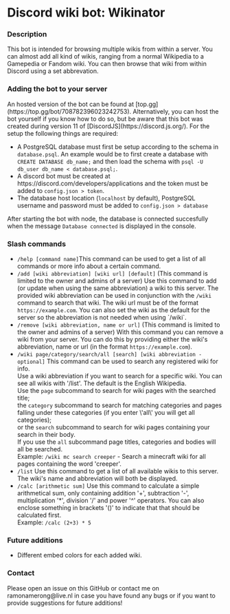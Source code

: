 # Discord wiki bot: Wikinator

<h3>Description</h3>
<p>
  This bot is intended for browsing multiple wikis from within a server.
  You can almost add all kind of wikis, ranging from a normal Wikipedia to a Gamepedia or Fandom wiki.
  You can then browse that wiki from within Discord using a set abbrevation.
</p>

<h3>Adding the bot to your server</h3>
<p>
  An hosted version of the bot can be found at [top.gg](https://top.gg/bot/708782396023242753). Alternatively, you can host the bot yourself if you know how to do so, but be aware that this bot was created during version 11 of [DiscordJS](https://discord.js.org/). For the setup the following things are required:
  <ul>
    <li>A PostgreSQL database must first be setup according to the schema in <code>database.psql</code>. An example would be to first create a database with <code>CREATE DATABASE db_name;</code> and then load the schema with <code>psql -U db_user db_name < database.psql;</code>.</li>
    <li>A discord bot must be created at https://discord.com/developers/applications and the token must be added to <code>config.json > token</code>.</li>
    <li>The database host location (<code>localhost</code> by default), PostgreSQL username and password must be added to <code>config.json > database</code></li>
  </ul>
  After starting the bot with node, the database is connected succesfully when the message <code>Database connected</code> is displayed in the console.
</p>

<h3>Slash commands</h3>
<ul>
  <li>
    <code>/help [command name]</code>This command can be used to get a list of all commands or more info about a certain command.
  </li>
  <li>
    <code>/add [wiki abbreviation] [wiki url] [default]</code>
      (This command is limited to the owner and admins of a server) Use this command to add (or update when using the same abbreviation) a wiki to this server. The provided wiki abbreviation can be used in conjunction with the <code>/wiki</code> command to search that wiki. The wiki url must be of the format <code>https://example.com</code>. You can also set the wiki as the default for the server so the abbreviation is not needed when using `/wiki`.
  </li>
  <li>
    <code>/remove [wiki abbreviation, name or url]</code>
      (This command is limited to the owner and admins of a server) With this command you can remove a wiki from your server. You can do this by providing either the wiki's abbreviation, name or url (in the format <code>https://example.com</code>).
  </li>
  <li>
    <code>/wiki page/category/search/all [search] [wiki abbreviation - optional]</code>
        This command can be used to search any registered wiki for info.
        <br>Use a wiki abbreviation if you want to search for a specific wiki. You can see all wikis with '/list'. The default is the English Wikipedia.
        <br>Use the <code>page</code> subcommand to search for wiki pages with the searched title;
        <br>the <code>category</code> subcommand to search for matching categories and pages falling under these categories (if you enter \'all\' you will get all categories);
        <br>or the <code>search</code> subcommand to search for wiki pages containing your search in their body.
        <br>If you use the <code>all</code> subcommand page titles, categories and bodies will all be searched.
        <br>Example: <code>/wiki mc search creeper</code> - Search a minecraft wiki for all pages containing the word 'creeper'.
  </li>
  <li>
    <code>/list</code>
      Use this command to get a list of all available wikis to this server. The wiki's name and abbreviation will both be displayed.
  </li>
  <li>
    <code>/calc [arithmetic sum]</code>
      Use this command to calculate a simple arithmetical sum, only containing addition '+', subtraction '-', multiplication '*', division '/' and power '^' operators. You can also enclose something in brackets '()' to indicate that that should be calculated first.
    <br>Example: <code>/calc (2+3) * 5</code>
  </li>
</ul>

<h3>Future additions</h3>
<ul>
  <li>Different embed colors for each added wiki.</li>
</ul>

<h3>Contact</h3>
<p>
  Please open an issue on this GitHub or contact me on ramonamerong@live.nl in case you have found any bugs or if you want to provide suggestions for future additions!
</p>
